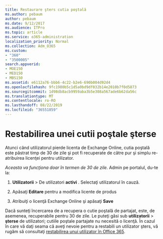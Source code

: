 ```yaml
---
title: Restaurare şters cutia poştală
ms.author: pebaum
author: pebaum
ms.date: 9/12/2017
ms.audience: ITPro
ms.topic: article
ms.service: o365-administration
localization_priority: Normal
ms.collection: Adm_O365
ms.custom:
- "360"
- "3500005"
search.appverid:
- MOE150
- MED150
- MBS150
ms.assetid: e6112a76-bbb6-4c22-b2e6-690b004d92d4
ms.openlocfilehash: 9fc1980b5c1d5a0bd9df032b14e2010b7f0d5873
ms.sourcegitcommit: 1d98db8acb9959aba3b5e308a567ade6b62da56c
ms.translationtype: MT
ms.contentlocale: ro-RO
ms.lasthandoff: 08/22/2019
ms.locfileid: "36551859"
---
```

# <a name="restore-a-deleted-mailbox"></a>Restabilirea unei cutii poştale şterse

Atunci când utilizatorul pierde licenta de Exchange Online, cutia poştală este păstrat timp de 30 de zile şi pot fi recuperate de către pur şi simplu re-atribuirea licenţei pentru utilizator.
  
 *Aceasta va funcţiona doar în termen de 30 de zile.*  Admin pe portalul, du-te la:
  
1. **Utilizatorii** \> De utilizatori **activi** . Selectaţi utilizatorul în cauză.

2. Apăsaţi **Editare** pentru a modifica licente de produs

3. Atribuiţi o licenţă Exchange Online şi apăsaţi **Save**

Dacă sunteţi încercarea de a recupera o cutie poştală de partajat, este, de asemenea, recuperabile pentru 30 de zile. Le puteţi găsi sub **utilizatorii** \> **şterse** de utilizatori; cutiile poştale partajate nu necesită o licenţă. În cazul în care vă daţi seama că aveţi nevoie pentru a restabili un utilizator şters, vă rugăm să consultaţi [restabilirea unui utilizator în Office 365](https://docs.microsoft.com/office365/admin/add-users/restore-user).
  